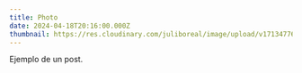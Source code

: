 ```yaml
---
title: Photo
date: 2024-04-18T20:16:00.000Z
thumbnail: https://res.cloudinary.com/juliboreal/image/upload/v1713477606/website/foto-8.jpg
---
```

Ejemplo de un post.
